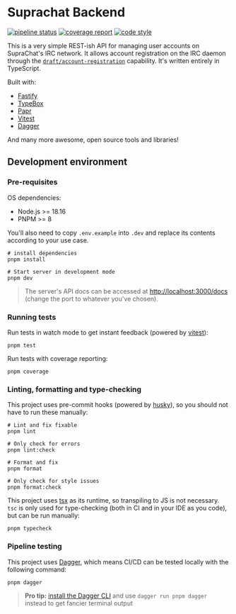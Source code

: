 # Suprachat Backend

[![pipeline status](https://gitlab.com/suprachat/backend/badges/main/pipeline.svg)](https://gitlab.com/suprachat/backend/-/commits/main)
[![coverage report](https://gitlab.com/suprachat/backend/badges/main/coverage.svg)](https://gitlab.com/suprachat/backend/-/commits/main)
[![code style](https://img.shields.io/badge/code%20style-prettier-F7B93E?logo=Prettier)](https://prettier.io)

This is a very simple REST-ish API for managing user accounts on SupraChat's IRC network. It allows account registration
on the IRC daemon through the [`draft/account-registration`](https://ircv3.net/specs/extensions/account-registration)
capability. It's written entirely in TypeScript.

Built with:

- [Fastify](https://www.fastify.io/)
- [TypeBox](https://github.com/sinclairzx81/typebox)
- [Papr](https://plexinc.github.io/papr/#/)
- [Vitest](https://vitest.dev/)
- [Dagger](https://dagger.io/)

And many more awesome, open source tools and libraries!

## Development environment

### Pre-requisites

OS dependencies:

- Node.js >= 18.16
- PNPM >= 8

You'll also need to copy `.env.example` into `.dev` and replace its contents according to your use case.

```
# install dependencies
pnpm install

# Start server in development mode
pnpm dev
```

> The server's API docs can be accessed at [http://localhost:3000/docs](http://localhost:3000/docs) (change the port to whatever you've chosen).

### Running tests

Run tests in watch mode to get instant feedback (powered by [vitest](https://vitest.dev/)):

```
pnpm test
```

Run tests with coverage reporting:

```
pnpm coverage
```

### Linting, formatting and type-checking

This project uses pre-commit hooks (powered by [husky](https://typicode.github.io/husky/)),
so you should not have to run these manually:

```
# Lint and fix fixable
pnpm lint

# Only check for errors
pnpm lint:check

# Format and fix
pnpm format

# Only check for style issues
pnpm format:check
```

This project uses [tsx](https://github.com/esbuild-kit/tsx) as its runtime, so transpiling
to JS is not necessary. `tsc` is only used for type-checking (both in CI and in your IDE as
you code), but can be run manually:

```
pnpm typecheck
```

### Pipeline testing

This project uses [Dagger](https://dagger.io/), which means CI/CD can be tested locally
with the following command:

```
pnpm dagger
```

> **Pro tip:** [install the Dagger CLI](https://docs.dagger.io/cli/465058/install) and use `dagger run pnpm dagger` instead to get fancier terminal output
